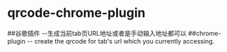 # qrcode-chrome-plugin
##谷歌插件 --生成当前tab页URL地址或者是手动输入地址都可以
##chrome-plugin -- create the qrcode for tab's url which you currently accessing.
